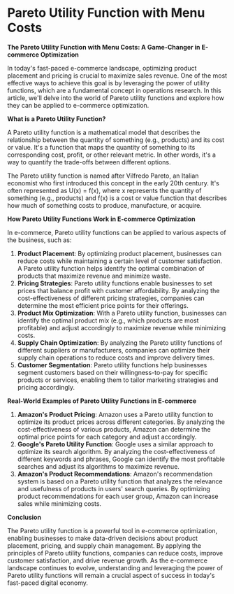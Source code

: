 # Pareto Utility Function with Menu Costs

**The Pareto Utility Function with Menu Costs: A Game-Changer in E-commerce Optimization**

In today's fast-paced e-commerce landscape, optimizing product placement and pricing is crucial to maximize sales revenue. One of the most effective ways to achieve this goal is by leveraging the power of utility functions, which are a fundamental concept in operations research. In this article, we'll delve into the world of Pareto utility functions and explore how they can be applied to e-commerce optimization.

**What is a Pareto Utility Function?**

A Pareto utility function is a mathematical model that describes the relationship between the quantity of something (e.g., products) and its cost or value. It's a function that maps the quantity of something to its corresponding cost, profit, or other relevant metric. In other words, it's a way to quantify the trade-offs between different options.

The Pareto utility function is named after Vilfredo Pareto, an Italian economist who first introduced this concept in the early 20th century. It's often represented as U(x) = f(x), where x represents the quantity of something (e.g., products) and f(x) is a cost or value function that describes how much of something costs to produce, manufacture, or acquire.

**How Pareto Utility Functions Work in E-commerce Optimization**

In e-commerce, Pareto utility functions can be applied to various aspects of the business, such as:

1. **Product Placement**: By optimizing product placement, businesses can reduce costs while maintaining a certain level of customer satisfaction. A Pareto utility function helps identify the optimal combination of products that maximize revenue and minimize waste.
2. **Pricing Strategies**: Pareto utility functions enable businesses to set prices that balance profit with customer affordability. By analyzing the cost-effectiveness of different pricing strategies, companies can determine the most efficient price points for their offerings.
3. **Product Mix Optimization**: With a Pareto utility function, businesses can identify the optimal product mix (e.g., which products are most profitable) and adjust accordingly to maximize revenue while minimizing costs.
4. **Supply Chain Optimization**: By analyzing the Pareto utility functions of different suppliers or manufacturers, companies can optimize their supply chain operations to reduce costs and improve delivery times.
5. **Customer Segmentation**: Pareto utility functions help businesses segment customers based on their willingness-to-pay for specific products or services, enabling them to tailor marketing strategies and pricing accordingly.

**Real-World Examples of Pareto Utility Functions in E-commerce**

1. **Amazon's Product Pricing**: Amazon uses a Pareto utility function to optimize its product prices across different categories. By analyzing the cost-effectiveness of various products, Amazon can determine the optimal price points for each category and adjust accordingly.
2. **Google's Pareto Utility Function**: Google uses a similar approach to optimize its search algorithm. By analyzing the cost-effectiveness of different keywords and phrases, Google can identify the most profitable searches and adjust its algorithms to maximize revenue.
3. **Amazon's Product Recommendations**: Amazon's recommendation system is based on a Pareto utility function that analyzes the relevance and usefulness of products in users' search queries. By optimizing product recommendations for each user group, Amazon can increase sales while minimizing costs.

**Conclusion**

The Pareto utility function is a powerful tool in e-commerce optimization, enabling businesses to make data-driven decisions about product placement, pricing, and supply chain management. By applying the principles of Pareto utility functions, companies can reduce costs, improve customer satisfaction, and drive revenue growth. As the e-commerce landscape continues to evolve, understanding and leveraging the power of Pareto utility functions will remain a crucial aspect of success in today's fast-paced digital economy.
